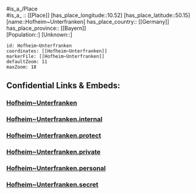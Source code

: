 ﻿---
location: [50.15,10.52] 
mapzoom: [7,12] 
mapmarker: city 
type: City
tags:
- geo/City


SpocWebEntityId: 30973
isDeleted: false
confidential: public

---
#is_a_/Place  
#is_a_ :: [[Place]] 
[has_place_longitude::10.52] 
[has_place_latitude::50.15] 
[name::Hofheim~Unterfranken] 
has_place_country:: [[Germany]]  
has_place_province:: [[Bayern]]  
[Population::] 
[Unknown::] 


```leaflet
id: Hofheim~Unterfranken
coordinates: [[Hofheim~Unterfranken]] 
markerFile: [[Hofheim~Unterfranken]] 
defaultZoom: 11 
maxZoom: 18
```


## Confidential Links & Embeds: 

### [Hofheim~Unterfranken](/_public/Earth/Continent/Europe/Europe~Central/Germany/Germany~West/Bayern/counties~Bayern/Haßberge/cities~Haßberge/Hofheimi.UFr/City/Hofheim~Unterfranken.md) 

### [Hofheim~Unterfranken.internal](/_internal/Earth/Continent/Europe/Europe~Central/Germany/Germany~West/Bayern/counties~Bayern/Haßberge/cities~Haßberge/Hofheimi.UFr/City/Hofheim~Unterfranken.internal.md) 

### [Hofheim~Unterfranken.protect](/_protect/Earth/Continent/Europe/Europe~Central/Germany/Germany~West/Bayern/counties~Bayern/Haßberge/cities~Haßberge/Hofheimi.UFr/City/Hofheim~Unterfranken.protect.md) 

### [Hofheim~Unterfranken.private](/_private/Earth/Continent/Europe/Europe~Central/Germany/Germany~West/Bayern/counties~Bayern/Haßberge/cities~Haßberge/Hofheimi.UFr/City/Hofheim~Unterfranken.private.md) 

### [Hofheim~Unterfranken.personal](/_personal/Earth/Continent/Europe/Europe~Central/Germany/Germany~West/Bayern/counties~Bayern/Haßberge/cities~Haßberge/Hofheimi.UFr/City/Hofheim~Unterfranken.personal.md) 

### [Hofheim~Unterfranken.secret](/_secret/Earth/Continent/Europe/Europe~Central/Germany/Germany~West/Bayern/counties~Bayern/Haßberge/cities~Haßberge/Hofheimi.UFr/City/Hofheim~Unterfranken.secret.md) 
